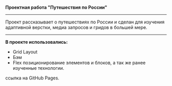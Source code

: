 **Проектная работа "Путешествия по России"**

---

Проект рассказывает о путешествиях по России и сделан для изучения адаптивной верстки, медиа запросов и гридов в большей мере.

---

**В проекте использовались:**

- Grid Layout
- Бэм
- Flex позиционирование элементов и блоков,
  а так же ранее изученные технологии.

ссылка на GitHub Pages.
